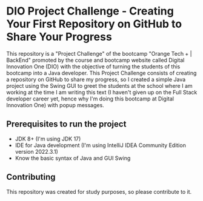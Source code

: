 # DIO Project Challenge - Creating Your First Repository on GitHub to Share Your Progress

This repository is a "Project Challenge" of the bootcamp "Orange Tech + | BackEnd" promoted by the course and bootcamp website called Digital Innovation One (DIO) with the objective of turning the students of this bootcamp into a Java developer. This Project Challenge consists of creating a repository on GitHub to share my progress, so I created a simple Java project using the Swing GUI to greet the students at the school where I am working at the time I am writing this text (I haven't given up on the Full Stack developer career yet, hence why I'm doing this bootcamp at Digital Innovation One) with popup messages.

## Prerequisites to run the project
- JDK 8+ (I'm using JDK 17)
- IDE for Java development (I'm using IntelliJ IDEA Community Edition version 2022.3.1)
- Know the basic syntax of Java and GUI Swing

## Contributing
This repository was created for study purposes, so please contribute to it.